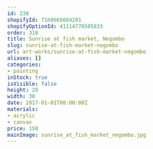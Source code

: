 ```yaml
---
id: 238
shopifyId: 7160665604201
shopifyOptionId: 41114770505833
order: 318
title: Sunrise at fish market, Negombo
slug: sunrise-at-fish-market-negombo
url: art-works/sunrise-at-fish-market-negombo
aliases: []
categories:
- painting
inStock: true
isVisible: false
height: 20
width: 30
date: 2017-01-01T00:00:00Z
materials:
- acrylic
- canvas
price: 150
mainImage: sunrise_at_fish_market_negombo.jpg
---
```

